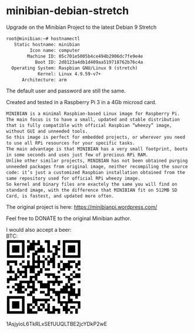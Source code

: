 # minibian-debian-stretch
Upgrade on the Minibian Project to the latest Debian 9 Stretch

```
root@minibian:~# hostnamectl 
   Static hostname: minibian
         Icon name: computer
        Machine ID: 05c701e5005b4ce494b2906dc7fe9e4e
           Boot ID: 2d8123a4db1d409aa519718762b76c4a
  Operating System: Raspbian GNU/Linux 9 (stretch)
            Kernel: Linux 4.9.59-v7+
      Architecture: arm
```
     
The default user and password are still the same.

Created and tested in a Raspberry Pi 3 in a 4Gb microsd card.

```
MINIBIAN is a minimal Raspbian-based Linux image for Raspberry Pi.
The main focus is to have a small, updated and stable distribution that is fully compatible with official Raspbian “wheezy” image, without GUI and unneeded tools.
So this image is perfect for embedded projects, or wherever you need to use all RPi resources for your specific tasks.
The main advantage is that MINIBIAN has a very small footprint, boots in some seconds and uses just few of precious RPi RAM.
Unlike other similar projects, MINIBIAN has not been obtained purging unneeded packages from original image, neither recompiling the source code: it’s just a customized Raspbian installation obtained from the same repository used for official RPi wheezy image.
So kernel and binary files are exactely the same you will find on standard image, with the difference that MINIBIAN fit on 512MB SD Card, is fastest, and updated more often.
```

The original project is here: https://minibianpi.wordpress.com/

Feel free to DONATE to the original Minibian author.

I would also accept a beer: <br>  BTC:  <br>
![alt text][logo]

[logo]: https://raw.githubusercontent.com/abacao/minibian-debian-stretch/master/donate.png "Donate"

1AsjyioL6TkRLxSEfUUQLTBE2jcYDkP2wE
